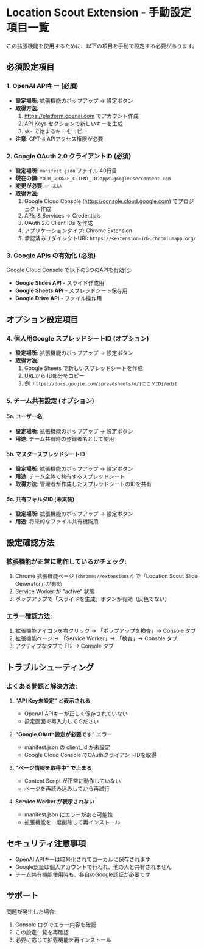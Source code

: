 # Location Scout Extension - 手動設定項目一覧

この拡張機能を使用するために、以下の項目を手動で設定する必要があります。

## 必須設定項目

### 1. OpenAI APIキー (必須)
- **設定場所**: 拡張機能のポップアップ → 設定ボタン
- **取得方法**: 
  1. https://platform.openai.com でアカウント作成
  2. API Keys セクションで新しいキーを生成
  3. `sk-` で始まるキーをコピー
- **注意**: GPT-4 APIアクセス権限が必要

### 2. Google OAuth 2.0 クライアントID (必須)
- **設定場所**: `manifest.json` ファイル 40行目
- **現在の値**: `YOUR_GOOGLE_CLIENT_ID.apps.googleusercontent.com`
- **変更が必要**: ✅ はい
- **取得方法**:
  1. Google Cloud Console (https://console.cloud.google.com) でプロジェクト作成
  2. APIs & Services → Credentials
  3. OAuth 2.0 Client IDs を作成
  4. アプリケーションタイプ: Chrome Extension
  5. 承認済みリダイレクトURI: `https://<extension-id>.chromiumapp.org/`

### 3. Google APIs の有効化 (必須)
Google Cloud Console で以下の3つのAPIを有効化:
- **Google Slides API** - スライド作成用
- **Google Sheets API** - スプレッドシート保存用
- **Google Drive API** - ファイル操作用

## オプション設定項目

### 4. 個人用Google スプレッドシートID (オプション)
- **設定場所**: 拡張機能のポップアップ → 設定ボタン
- **取得方法**: 
  1. Google Sheets で新しいスプレッドシートを作成
  2. URLから ID部分をコピー
  3. 例: `https://docs.google.com/spreadsheets/d/[ここがID]/edit`

### 5. チーム共有設定 (オプション)
#### 5a. ユーザー名
- **設定場所**: 拡張機能のポップアップ → 設定ボタン
- **用途**: チーム共有時の登録者名として使用

#### 5b. マスタースプレッドシートID
- **設定場所**: 拡張機能のポップアップ → 設定ボタン
- **用途**: チーム全体で共有するスプレッドシート
- **取得方法**: 管理者が作成したスプレッドシートのIDを共有

#### 5c. 共有フォルダID (未実装)
- **設定場所**: 拡張機能のポップアップ → 設定ボタン
- **用途**: 将来的なファイル共有機能用

## 設定確認方法

### 拡張機能が正常に動作しているかチェック:
1. Chrome 拡張機能ページ (`chrome://extensions/`) で「Location Scout Slide Generator」が有効
2. Service Worker が "active" 状態
3. ポップアップで「スライドを生成」ボタンが有効（灰色でない）

### エラー確認方法:
1. 拡張機能アイコンを右クリック → 「ポップアップを検査」→ Console タブ
2. 拡張機能ページ → 「Service Worker」→ 「検査」→ Console タブ
3. アクティブなタブで F12 → Console タブ

## トラブルシューティング

### よくある問題と解決方法:

1. **"API Key未設定" と表示される**
   - OpenAI APIキーが正しく保存されていない
   - 設定画面で再入力してください

2. **"Google OAuth設定が必要です" エラー**
   - manifest.json の client_id が未設定
   - Google Cloud Console でOAuthクライアントIDを取得

3. **"ページ情報を取得中" で止まる**
   - Content Script が正常に動作していない
   - ページを再読み込みしてから再試行

4. **Service Worker が表示されない**
   - manifest.json にエラーがある可能性
   - 拡張機能を一度削除して再インストール

## セキュリティ注意事項

- OpenAI APIキーは暗号化されてローカルに保存されます
- Google認証は個人アカウントで行われ、他の人と共有されません
- チーム共有機能使用時も、各自のGoogle認証が必要です

## サポート

問題が発生した場合:
1. Console ログでエラー内容を確認
2. この設定一覧を再確認
3. 必要に応じて拡張機能を再インストール